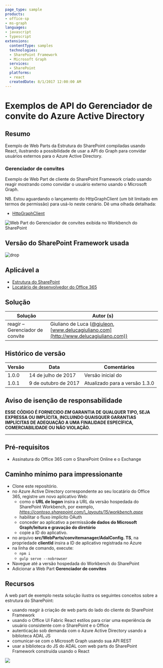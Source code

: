 ```yaml
---
page_type: sample
products:
- office-sp
- ms-graph
languages:
- javascript
- typescript
extensions:
  contentType: samples
  technologies:
  - SharePoint Framework
  - Microsoft Graph
  services:
  - SharePoint
  platforms:
  - react
  createdDate: 8/1/2017 12:00:00 AM
---
```

# Exemplos de API do Gerenciador de convite do Azure Active Directory

## Resumo

Exemplo de Web Parts da Estrutura do SharePoint compiladas usando React, ilustrando a possibilidade de usar a API do Graph para convidar usuários externos para o Azure Active Directory.

### Gerenciador de convites

Exemplo de Web Part de cliente do SharePoint Framework criado usando reagir mostrando como convidar o usuário externo usando o Microsoft Graph.

NB. Estou aguardando o lançamento do HttpGraphClient (um bit limitado em termos de permissão) para usá-lo neste cenário.
Dê uma olhada detalhada:
* [HttpGraphClient](https://docs.microsoft.com/sharepoint/dev/spfx/web-parts/guidance/call-microsoft-graph-from-your-web-part)

![Web Part do Gerenciador de convites exibida no Workbench do SharePoint](./assets/SPFx-Invitation-Manager.gif)

## Versão do SharePoint Framework usada 
![drop](https://img.shields.io/badge/drop-1.3.0-green.svg)

## Aplicável a

* [Estrutura do SharePoint](https://docs.microsoft.com/sharepoint/dev/spfx/sharepoint-framework-overview)
* [Locatário de desenvolvedor do Office 365](https://docs.microsoft.com/sharepoint/dev/spfx/set-up-your-developer-tenant)

## Solução

Solução | Autor (s)
--------|---------
reagir – Gerenciador de convite | Giuliano de Luca ([@giuleon](https://twitter.com/giuleon), [www.delucagiuliano.com](http://www.delucagiuliano.com))

## Histórico de versão

Versão | Data | Comentários
-------|----|--------
1.0.0 | 14 de julho de 2017 | Versão inicial do
1.0.1 | 9 de outubro de 2017 | Atualizado para a versão 1.3.0

## Aviso de isenção de responsabilidade
**ESSE CÓDIGO É FORNECIDO *EM* GARANTIA DE QUALQUER TIPO, SEJA EXPRESSA OU IMPLÍCITA, INCLUINDO QUAISQUER GARANTIAS IMPLÍCITAS DE ADEQUAÇÃO A UMA FINALIDADE ESPECÍFICA, COMERCIABILIDADE OU NÃO VIOLAÇÃO.**

---

## Pré-requisitos

- Assinatura do Office 365 com o SharePoint Online e o Exchange

## Caminho mínimo para impressionante

- Clone este repositório.
- no Azure Active Directory correspondente ao seu locatário do Office 365, registre um novo aplicativo Web:
  - como o **URL de logon** insira a URL da versão hospedada do SharePoint Workbench, por exemplo, *https://contoso.sharepoint.com/\_layouts/15/workbench.aspx*
  - habilitar o fluxo implícito OAuth
  - conceder ao aplicativo a permissão**de dados do Microsoft Graph/leitura e gravação do diretório**
  - copie a ID do aplicativo.
- no arquivo **src/WebParts/convitemanager/AdalConfig. TS**, na propriedade **clientId** insira a ID de aplicativo registrada no Azure
- na linha de comando, execute:
  - `npm i`
  - `gulp serve --nobrowser`
- Navegue até a versão hospedada do Workbench do SharePoint
- Adicionar a Web Part **Gerenciador de convites**

## Recursos

A web part de exemplo nesta solução ilustra os seguintes conceitos sobre a estrutura do SharePoint:

- usando reagir à criação de web parts do lado do cliente do SharePoint Framework
- usando o Office UI Fabric React estilos para criar uma experiência de usuário consistente com o SharePoint e o Office
- autenticação sob demanda com o Azure Active Directory usando a biblioteca ADAL JS
- comunicar-se com o Microsoft Graph usando sua API REST
- usar a biblioteca do JS do ADAL com web parts do SharePoint Framework construída usando o React

![](https://pnptelemetry.azurewebsites.net/sp-dev-fx-webparts/samples/react-invitation-manager)
